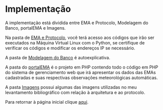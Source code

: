 # <b>Implementação</b>

A implementação está dividida entre EMA e Protocolo, Modelagem do Banco, portalEMA e Imagens.

Na pasta de <a href="https://github.com/AX414/tcc-bcc/tree/main/Implementação/EMA%20e%20Protocolo">EMA e Protocolo</a>, você terá acesso aos códigos que irão ser executados na Máquina Virtual Linux com o Python, se certifique de verificar os códigos e modificar os endereços IP se necessário.

A pasta de <a href="https://github.com/AX414/tcc-bcc/tree/main/Implementação/Modelagem%20do%20Banco">Modelagem do Banco</a> é autoexplicativa.

A pasta do <a href="https://github.com/AX414/tcc-bcc/tree/main/Implementação/portalEMA">portalEMA</a> é o projeto em PHP contendo todo o código em PHP do sistema de gerenciamento web que irá apresentar os dados das EMAs cadastradas e suas respectivas observações meteorológicas automáticas.

A pasta <a href="https://github.com/AX414/tcc-bcc/tree/main/Implementação/Imagens">Imagens</a> possui algumas das imagens utilizadas no meu levantamento bibliográfico com relação à arquitetura e ao protocolo.

Para retornar à página inicial clique <a href="https://github.com/AX414/tcc-bcc/">aqui</a>.
